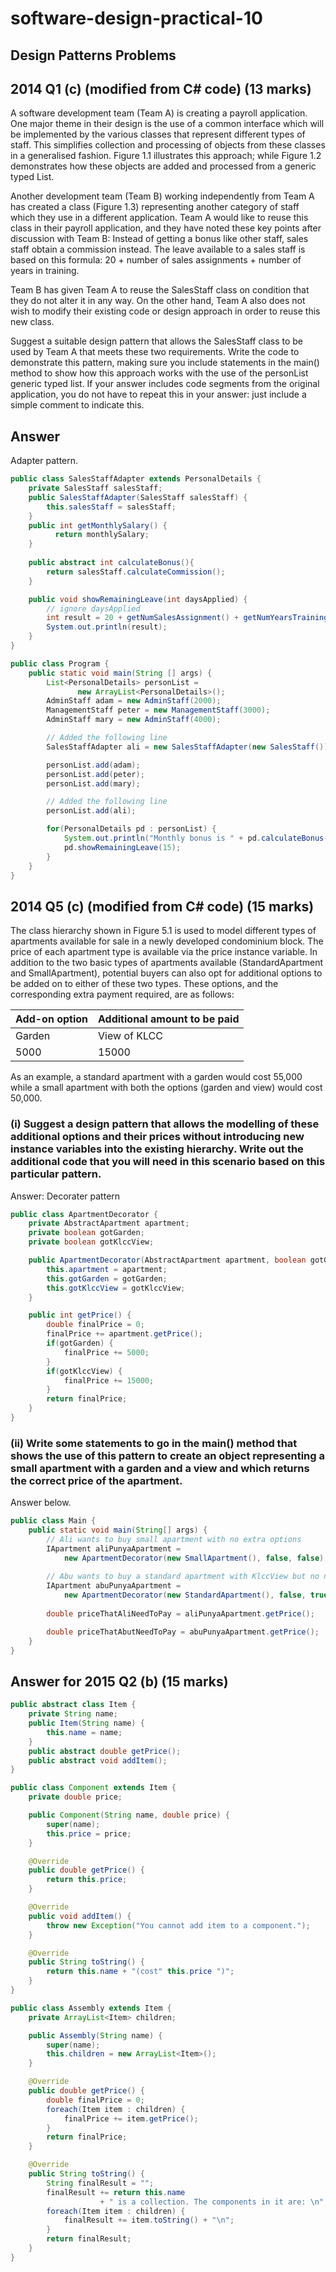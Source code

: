 # software-design-practical-10
## Design Patterns Problems

## 2014 Q1 (c) (modified from C# code) (13 marks)
A software development team (Team A) is creating a payroll application. One major theme in their design is the use of a common interface which will be implemented by the various classes that represent different types of staff. This simplifies collection and processing of objects from these classes in a generalised fashion. Figure 1.1 illustrates this approach; while Figure 1.2 demonstrates how these objects are added and processed from a generic typed List.

Another development team (Team B) working independently from Team A has created a class (Figure 1.3) representing another category of staff which they use in a different application. Team A would like to reuse this class in their payroll application, and they have noted these key points after discussion with Team B:
Instead of getting a bonus like other staff, sales staff obtain a commission instead.
The leave available to a sales staff is based on this formula:
20 + number of sales assignments + number of years in training.

Team B has given Team A to reuse the SalesStaff class on condition that they do not alter it in any way. On the other hand, Team A also does not wish to modify their existing code or design approach in order to reuse this new class.

Suggest a suitable design pattern that allows the SalesStaff class to be used by Team A that meets these two requirements. Write the code to demonstrate this pattern, making sure you include statements in the main() method to show how this approach works with the use of the personList generic typed list. If your answer includes code segments from the original application, you do not have to repeat this in your answer: just include a simple comment to indicate this.

## Answer
Adapter pattern.

```java
public class SalesStaffAdapter extends PersonalDetails {
    private SalesStaff salesStaff;
    public SalesStaffAdapter(SalesStaff salesStaff) {
        this.salesStaff = salesStaff;
    }
    public int getMonthlySalary() {
    	  return monthlySalary;
    }
    
    public abstract int calculateBonus(){
        return salesStaff.calculateCommission();
    }

    public void showRemainingLeave(int daysApplied) {
        // ignore daysApplied
        int result = 20 + getNumSalesAssignment() + getNumYearsTraining().
        System.out.println(result);
    }
}
```
```java
public class Program {
    public static void main(String [] args) {
        List<PersonalDetails> personList =
               new ArrayList<PersonalDetails>();
        AdminStaff adam = new AdminStaff(2000);
        ManagementStaff peter = new ManagementStaff(3000);
        AdminStaff mary = new AdminStaff(4000);

        // Added the following line
        SalesStaffAdapter ali = new SalesStaffAdapter(new SalesStaff());

        personList.add(adam);
        personList.add(peter);
        personList.add(mary);

        // Added the following line
        personList.add(ali);

        for(PersonalDetails pd : personList) {
            System.out.println("Monthly bonus is " + pd.calculateBonus());
            pd.showRemainingLeave(15);
        }
    }
}
```

## 2014 Q5 (c) (modified from C# code) (15 marks)

The class hierarchy shown in Figure 5.1 is used to model different types of apartments available for sale in a newly developed condominium block. The price of each apartment type is available via the price instance variable. In addition to the two basic types of apartments available (StandardApartment and SmallApartment), potential buyers can also opt for additional options to be added on to either of these two types. These options, and the corresponding extra payment required, are as follows:

|Add-on option| Additional amount to be paid|  
|--|--|
|Garden|View of KLCC|
|5000|15000|


As an example, a standard apartment with a garden would cost 55,000 while a small apartment with both the options (garden and view) would cost 50,000.

### (i) Suggest a design pattern that allows the modelling of these additional options and their prices without introducing new instance variables into the existing hierarchy. Write out the additional code that you will need in this scenario based on this particular pattern.
Answer: Decorater pattern
```java
public class ApartmentDecorator {
    private AbstractApartment apartment;
    private boolean gotGarden;
    private boolean gotKlccView;

    public ApartmentDecorator(AbstractApartment apartment, boolean gotGarden, boolean gotKlccView) {
        this.apartment = apartment;
        this.gotGarden = gotGarden;
        this.gotKlccView = gotKlccView;
    }

    public int getPrice() {
        double finalPrice = 0;
        finalPrice += apartment.getPrice();
        if(gotGarden) {
            finalPrice += 5000;
        }
        if(gotKlccView) {
            finalPrice += 15000;
        }
        return finalPrice;
    }
}
```

### (ii) Write some statements to go in the main() method that shows the use of this pattern to create an object representing a small apartment with a garden and a view and which returns the correct price of the apartment. 
Answer below.
```java
public class Main {
    public static void main(String[] args) {
        // Ali wants to buy small apartment with no extra options
        IApartment aliPunyaApartment =
            new ApartmentDecorator(new SmallApartment(), false, false);
        
        // Abu wants to buy a standard apartment with KlccView but no need garden
        IApartment abuPunyaApartment = 
            new ApartmentDecorator(new StandardApartment(), false, true);
        
        double priceThatAliNeedToPay = aliPunyaApartment.getPrice();

        double priceThatAbutNeedToPay = abuPunyaApartment.getPrice();
    }
}
```

## Answer for 2015 Q2 (b) (15 marks)
```java
public abstract class Item {
    private String name;
    public Item(String name) {
        this.name = name;
    }
    public abstract double getPrice();
    public abstract void addItem();
}

public class Component extends Item {
    private double price;

    public Component(String name, double price) {
        super(name);
        this.price = price;
    }

    @Override
    public double getPrice() {
        return this.price;
    }

    @Override
    public void addItem() {
        throw new Exception("You cannot add item to a component.");
    }

    @Override
    public String toString() {
        return this.name + "(cost" this.price ")";
    }
}

public class Assembly extends Item {
    private ArrayList<Item> children;

    public Assembly(String name) {
        super(name);
        this.children = new ArrayList<Item>();
    }

    @Override
    public double getPrice() {
        double finalPrice = 0;
        foreach(Item item : children) {
            finalPrice += item.getPrice();
        }
        return finalPrice;
    }

    @Override 
    public String toString() {
        String finalResult = "";
        finalResult += return this.name 
                    + " is a collection. The components in it are: \n";
        foreach(Item item : children) {
            finalResult += item.toString() + "\n";
        }
        return finalResult;
    }
}
```